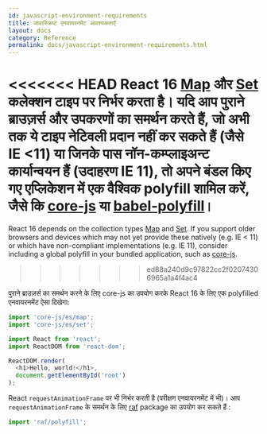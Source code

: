 ```yaml
---
id: javascript-environment-requirements
title: जावास्क्रिप्ट एनवायरनमेंट आवश्यकताएँ
layout: docs
category: Reference
permalink: docs/javascript-environment-requirements.html
---
```


<<<<<<< HEAD
React 16 [Map](https://developer.mozilla.org/en-US/docs/Web/JavaScript/Reference/Global_Objects/Map) और [Set](https://developer.mozilla.org/en-US/docs/Web/JavaScript/Reference/Global_Objects/Set) कलेक्शन टाइप पर निर्भर करता है। यदि आप पुराने ब्राउज़र्स और उपकरणों का समर्थन करते हैं, जो अभी तक ये टाइप नेटिवली प्रदान नहीं कर सकते हैं (जैसे IE <11) या जिनके पास नॉन-कम्प्लाइअन्ट कार्यान्वयन हैं (उदाहरण IE 11), तो अपने बंडल किए गए एप्लिकेशन में एक वैश्विक polyfill शामिल करें, जैसे कि [core-js](https://github.com/zloirock/core-js) या [babel-polyfill](https://babeljs.io/docs/usage/polyfill/)।
=======
React 16 depends on the collection types [Map](https://developer.mozilla.org/en-US/docs/Web/JavaScript/Reference/Global_Objects/Map) and [Set](https://developer.mozilla.org/en-US/docs/Web/JavaScript/Reference/Global_Objects/Set). If you support older browsers and devices which may not yet provide these natively (e.g. IE < 11) or which have non-compliant implementations (e.g. IE 11), consider including a global polyfill in your bundled application, such as [core-js](https://github.com/zloirock/core-js).
>>>>>>> ed88a240d9c97822cc2f02074306965a1a4f4ac4

पुराने ब्राउज़र्स का समर्थन करने के लिए core-js का उपयोग करके React 16 के लिए एक polyfilled एनवायरनमेंट ऐसा दिखेगा:

```js
import 'core-js/es/map';
import 'core-js/es/set';

import React from 'react';
import ReactDOM from 'react-dom';

ReactDOM.render(
  <h1>Hello, world!</h1>,
  document.getElementById('root')
);
```

React `requestAnimationFrame` पर भी निर्भर करती है (परीक्षण एनवायरनमेंट में भी)।
आप `requestAnimationFrame` के समर्थन के लिए [raf](https://www.npmjs.com/package/raf) package का उपयोग कर सकते हैं :

```js
import 'raf/polyfill';
```
